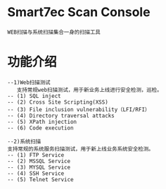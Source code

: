 Smart7ec Scan Console
==========

	WEB扫描与系统扫描集合一身的扫描工具 

功能介绍
==========================

    --1)Web扫描测试
       支持常规web扫描测试，用于新业务上线进行安全检测，巡检。
	-- (1) SQL inject
	-- (2) Cross Site Scripting(XSS)
	-- (3) File inclusion vulnerability（LFI/RFI）
	-- (4) Directory traversal attacks
	-- (5) XPath injection
	-- (6) Code execution

    --2)系统扫描
	支持常规的系统服务扫描测试，用于新上线业务系统安全检测。
	-- (1) FTP Service
	-- (2) MSSQL Service
	-- (3) MYSQL Service
	-- (4) SSH Service
	-- (5) Telnet Service
